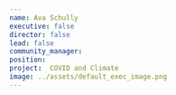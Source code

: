 ```yaml
---
name: Ava Schully
executive: false
director: false
lead: false
community_manager:   
position:  
project:  COVID and Climate
image: ../assets/default_exec_image.png
---
```

